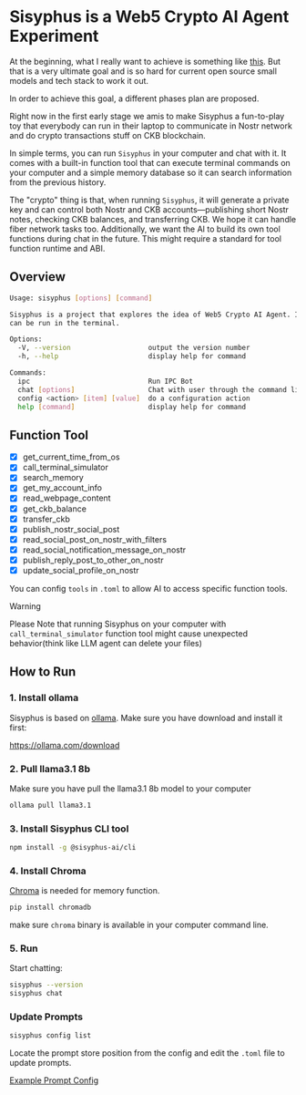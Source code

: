 # Sisyphus is a Web5 Crypto AI Agent Experiment

At the beginning, what I really want to achieve is something like [this](/docs/project-sisyphus.md). But that is a very ultimate goal and is so hard for current open source small models and tech stack to work it out.

In order to achieve this goal, a different phases plan are proposed.

Right now in the first early stage we amis to make Sisyphus a fun-to-play toy that everybody can run in their laptop to communicate in Nostr network and do crypto transactions stuff on CKB blockchain.

In simple terms, you can run `Sisyphus` in your computer and chat with it. It comes with a built-in function tool that can execute terminal commands on your computer and a simple memory database so it can search information from the previous history.

The "crypto" thing is that, when running `Sisyphus`, it will generate a private key and can control both Nostr and CKB accounts—publishing short Nostr notes, checking CKB balances, and transferring CKB. We hope it can handle fiber network tasks too. Additionally, we want the AI to build its own tool functions during chat in the future. This might require a standard for tool function runtime and ABI.

## Overview

```sh
Usage: sisyphus [options] [command]

Sisyphus is a project that explores the idea of Web5 Crypto AI Agent. It is ported as a CLI tool that
can be run in the terminal.

Options:
  -V, --version                   output the version number
  -h, --help                      display help for command

Commands:
  ipc                             Run IPC Bot
  chat [options]                  Chat with user through the command line
  config <action> [item] [value]  do a configuration action
  help [command]                  display help for command
```

## Function Tool

- [x] get_current_time_from_os
- [x] call_terminal_simulator
- [x] search_memory
- [x] get_my_account_info
- [x] read_webpage_content
- [x] get_ckb_balance
- [x] transfer_ckb
- [x] publish_nostr_social_post
- [x] read_social_post_on_nostr_with_filters
- [x] read_social_notification_message_on_nostr
- [x] publish_reply_post_to_other_on_nostr
- [x] update_social_profile_on_nostr

You can config `tools` in `.toml` to allow AI to access specific function tools.

> [!WARNING]
> Please Note that running Sisyphus on your computer with `call_terminal_simulator` function tool might cause unexpected behavior(think like LLM agent can delete your files)

## How to Run

### 1. Install ollama

Sisyphus is based on [ollama](https://ollama.com/). Make sure you have download and install it first:

https://ollama.com/download

### 2. Pull llama3.1 8b

Make sure you have pull the llama3.1 8b model to your computer

```sh
ollama pull llama3.1
```

### 3. Install Sisyphus CLI tool

```sh
npm install -g @sisyphus-ai/cli
```

### 4. Install Chroma

[Chroma](https://docs.trychroma.com/getting-started#1.-install) is needed for memory function.

```sh
pip install chromadb 
```

make sure `chroma` binary is available in your computer command line.

### 5. Run

Start chatting:

```sh
sisyphus --version
sisyphus chat
```

### Update Prompts

```sh
sisyphus config list
```

Locate the prompt store position from the config and edit the `.toml` file to update prompts.

[Example Prompt Config](/src/prompt/base.toml)
